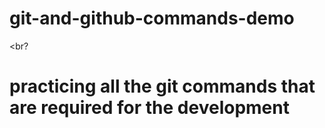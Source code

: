 # git-and-github-commands-demo
<br?
# practicing all the git commands that are required for the development
